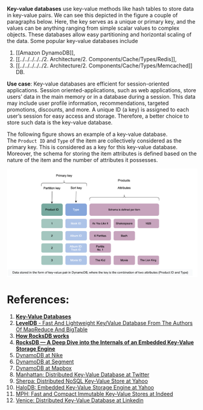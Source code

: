 **Key-value databases** use key-value methods like hash tables to store data in key-value pairs. We can see this depicted in the figure a couple of paragraphs below. Here, the key serves as a unique or primary key, and the values can be anything ranging from simple scalar values to complex objects. These databases allow easy partitioning and horizontal scaling of the data. 
Some popular key-value databases include 
1. [[Amazon DynamoDB]], 
2. [[../../../../../2. Architecture/2. Components/Cache/Types/Redis]], 
3. [[../../../../../2. Architecture/2. Components/Cache/Types/Memcached]] DB.

**Use case**: Key-value databases are efficient for session-oriented applications. Session oriented-applications, such as web applications, store users’ data in the main memory or in a database during a session. This data may include user profile information, recommendations, targeted promotions, discounts, and more. A unique ID (a key) is assigned to each user’s session for easy access and storage. Therefore, a better choice to store such data is the key-value database.

The following figure shows an example of a key-value database. The `Product ID` and `Type` of the item are collectively considered as the primary key. This is considered as a key for this key-value database. Moreover, the schema for storing the item attributes is defined based on the nature of the item and the number of attributes it possesses.

![](../../../../../../_Attachments/Pasted%20image%2020240119185154.png)
# References:

1. [**Key-Value Databases**](http://www.cs.ucsb.edu/~agrawal/fall2009/dynamo.pdf)
2. [**LevelDB** - Fast And Lightweight Key/Value Database From The Authors Of MapReduce And BigTable](http://highscalability.com/blog/2011/8/10/leveldb-fast-and-lightweight-keyvalue-database-from-the-auth.html)
3. **[How RocksDB works](https://artem.krylysov.com/blog/2023/04/19/how-rocksdb-works/)**
4. **[RocksDB — A Deep Dive into the Internals of an Embedded Key-Value Storage Engine](https://blog.devgenius.io/rocksdb-a-deep-dive-into-the-internals-of-an-embedded-key-value-storage-engine-3a88132523c2)**
5. [DynamoDB at Nike](https://medium.com/nikeengineering/becoming-a-nimble-giant-how-dynamo-db-serves-nike-at-scale-4cc375dbb18e)
6. [DynamoDB at Segment](https://segment.com/blog/the-million-dollar-eng-problem/)
7. [DynamoDB at Mapbox](https://blog.mapbox.com/scaling-mapbox-infrastructure-with-dynamodb-streams-d53eabc5e972)
8. [Manhattan: Distributed Key-Value Database at Twitter](https://blog.twitter.com/engineering/en_us/a/2014/manhattan-our-real-time-multi-tenant-distributed-database-for-twitter-scale.html)
9. [Sherpa: Distributed NoSQL Key-Value Store at Yahoo](https://yahooeng.tumblr.com/post/120730204806/sherpa-scales-new-heights)
10. [HaloDB: Embedded Key-Value Storage Engine at Yahoo](https://yahooeng.tumblr.com/post/178262468576/introducing-halodb-a-fast-embedded-key-value)
11. [MPH: Fast and Compact Immutable Key-Value Stores at Indeed](http://engineering.indeedblog.com/blog/2018/02/indeed-mph/)
12. [Venice: Distributed Key-Value Database at Linkedin](https://engineering.linkedin.com/blog/2017/02/building-venice-with-apache-helix)